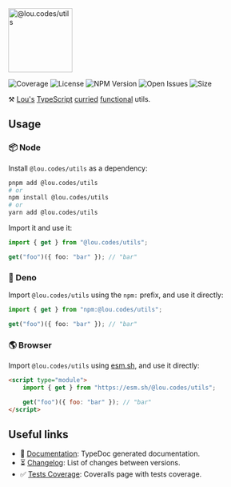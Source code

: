 <img id="logo" alt="@lou.codes/utils" src="https://lou.codes/logos/lou_codes_utils.svg" height="128" />

![Coverage][coverage-badge] ![License][license-badge]
![NPM Version][npm-version-badge] ![Open Issues][open-issues-badge]
![Size][size-badge]

⚒️ [Lou's][lou.codes] [TypeScript][typescript] [curried][currying]
[functional][functional-programming] utils.

## Usage

### 📦 Node

Install `@lou.codes/utils` as a dependency:

```bash
pnpm add @lou.codes/utils
# or
npm install @lou.codes/utils
# or
yarn add @lou.codes/utils
```

Import it and use it:

```typescript
import { get } from "@lou.codes/utils";

get("foo")({ foo: "bar" }); // "bar"
```

### 🦕 Deno

Import `@lou.codes/utils` using the `npm:` prefix, and use it directly:

```typescript
import { get } from "npm:@lou.codes/utils";

get("foo")({ foo: "bar" }); // "bar"
```

### 🌎 Browser

Import `@lou.codes/utils` using [esm.sh][esm.sh], and use it directly:

```html
<script type="module">
	import { get } from "https://esm.sh/@lou.codes/utils";

	get("foo")({ foo: "bar" }); // "bar"
</script>
```

## Useful links

-   📝 [Documentation][documentation]: TypeDoc generated documentation.
-   ⏳ [Changelog][changelog]: List of changes between versions.
-   ✅ [Tests Coverage][coverage]: Coveralls page with tests coverage.

<!-- Reference -->

[changelog]:
	https://github.com/loucyx/lou.codes/blob/main/packages/@lou.codes/utils/CHANGELOG.md
[coverage-badge]:
	https://img.shields.io/coveralls/github/loucyx/lou.codes.svg?label=Test+Coverage&labelColor=666&color=0a8
[coverage]: https://coveralls.io/github/loucyx/lou.codes
[currying]: https://en.wikipedia.org/wiki/Currying
[documentation]: https://lou.codes/libraries/lou_codes_utils/
[esm.sh]: https://esm.sh
[functional-programming]: https://en.wikipedia.org/wiki/Functional_programming
[license-badge]:
	https://img.shields.io/npm/l/@lou.codes/utils.svg?label=License&labelColor=666&color=0a8
[npm-version-badge]:
	https://img.shields.io/npm/v/@lou.codes/utils.svg?label=NPM+Version&labelColor=666&color=0a8
[open-issues-badge]:
	https://img.shields.io/github/issues/loucyx/lou.codes.svg?label=Issues&labelColor=666&color=0a8
[size-badge]:
	https://img.shields.io/badge/dynamic/json?label=Size+(min%2Bbrotli)&labelColor=666&color=0a8&suffix=KiB&query=%24.size&url=https%3A%2F%2Fraw.githubusercontent.com%2Floucyx%2Flou.codes%2Fmain%2Fpackages%2F%40lou.codes%2Futils%2Fpackage.json
[typescript]: https://typescriptlang.org/
[lou.codes]: https://lou.codes
